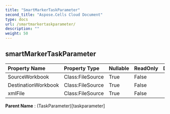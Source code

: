 ```yaml
---
title: "SmartMarkerTaskParameter"
second_title: "Aspose.Cells Cloud Document"
type: docs
url: /smartmarkertaskparameter/
description: ""
weight: 50
---
```


## **smartMarkerTaskParameter**

 

| Property Name | Property Type | Nullable |  ReadOnly | DefaultValue | Description | 
| :- | :- | :- |:- |  :- | :- |
| SourceWorkbook | Class:FileSource | True |  False |  |  |  
| DestinationWorkbook | Class:FileSource | True |  False |  |  |  
| xmlFile | Class:FileSource | True |  False |  |  |  

**Parent Name** : (TaskParameter)[taskparameter]

